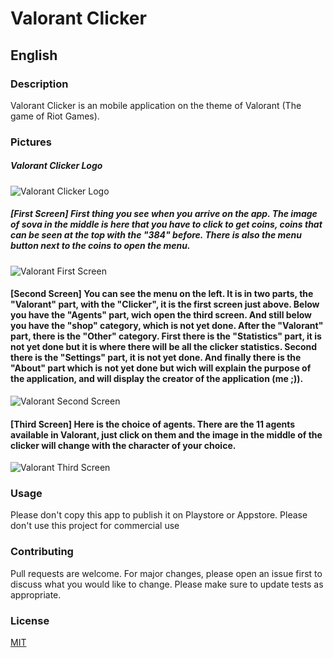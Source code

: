 # Valorant Clicker

## English
### Description
Valorant Clicker is an mobile application on the theme of Valorant (The game of Riot Games).
### Pictures

##### Valorant Clicker Logo
![Valorant Clicker Logo](https://i.ibb.co/yh5qfDP/logo-valo-round.png)

##### [First Screen] First thing you see when you arrive on the app. The image of sova in the middle is here that you have to click to get coins, coins that can be seen at the top with the "384" before. There is also the menu button next to the coins to open the menu.
![Valorant First Screen](https://i.ibb.co/DDTcV9q/Screenshot-1595533388.png)

#### [Second Screen] You can see the menu on the left. It is in two parts, the "Valorant" part, with the "Clicker", it is the first screen just above. Below you have the "Agents" part, wich open the third screen. And still below you have the "shop" category, which is not yet done. After the "Valorant" part, there is the "Other" category. First there is the "Statistics" part, it is not yet done but it is where there will be all the clicker statistics. Second there is the "Settings" part, it is not yet done. And finally there is the "About" part which is not yet done but wich will explain the purpose of the application, and will display the creator of the application (me ;)).
![Valorant Second Screen](https://i.ibb.co/Fhgf2b9/Screenshot-1595533571.png)

#### [Third Screen] Here is the choice of agents. There are the 11 agents available in Valorant, just click on them and the image in the middle of the clicker will change with the character of your choice.
![Valorant Third Screen](https://i.ibb.co/LxGs15v/Screenshot-1595533575.png)


### Usage
Please don't copy this app to publish it on Playstore or Appstore.
Please don't use this project for commercial use
### Contributing
Pull requests are welcome. For major changes, please open an issue first to discuss what you would like to change.
Please make sure to update tests as appropriate.
### License
[MIT](https://choosealicense.com/licenses/mit/)
